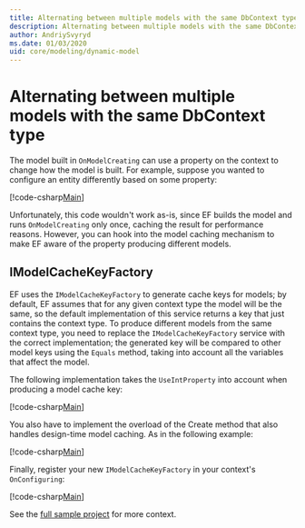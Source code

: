 ```yaml
---
title: Alternating between multiple models with the same DbContext type - EF Core
description: Alternating between multiple models with the same DbContext type using Entity Framework Core
author: AndriySvyryd
ms.date: 01/03/2020
uid: core/modeling/dynamic-model
---
```

# Alternating between multiple models with the same DbContext type

The model built in `OnModelCreating` can use a property on the context to change how the model is built. For example, suppose you wanted to configure an entity differently based on some property:

[!code-csharp[Main](../../../samples/core/Modeling/DynamicModel/DynamicContext.cs?name=OnModelCreating)]

Unfortunately, this code wouldn't work as-is, since EF builds the model and runs `OnModelCreating` only once, caching the result for performance reasons. However, you can hook into the model caching mechanism to make EF aware of the property producing different models.

## IModelCacheKeyFactory

EF uses the `IModelCacheKeyFactory` to generate cache keys for models; by default, EF assumes that for any given context type the model will be the same, so the default implementation of this service returns a key that just contains the context type. To produce different models from the same context type, you need to replace the `IModelCacheKeyFactory` service with the correct implementation; the generated key will be compared to other model keys using the `Equals` method, taking into account all the variables that affect the model.

The following implementation takes the `UseIntProperty` into account when producing a model cache key:

[!code-csharp[Main](../../../samples/core/Modeling/DynamicModel/DynamicModelCacheKeyFactory.cs?name=DynamicModel)]

You also have to implement the overload of the Create method that also handles design-time model caching. As in the following example:

[!code-csharp[Main](../../../samples/core/Modeling/DynamicModel/DynamicModelCacheKeyFactoryDesignTimeSupport.cs?name=DynamicModelDesignTimeSupport)]

Finally, register your new `IModelCacheKeyFactory` in your context's `OnConfiguring`:

[!code-csharp[Main](../../../samples/core/Modeling/DynamicModel/DynamicContext.cs?name=OnConfiguring)]

See the [full sample project](https://github.com/dotnet/EntityFramework.Docs/tree/live/samples/core/Modeling/DynamicModel) for more context.
